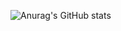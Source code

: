 ![Anurag's GitHub stats](https://github-readme-stats.vercel.app/api?username=anuraghazra&theme=noctis_minimus&show_icons=true)
